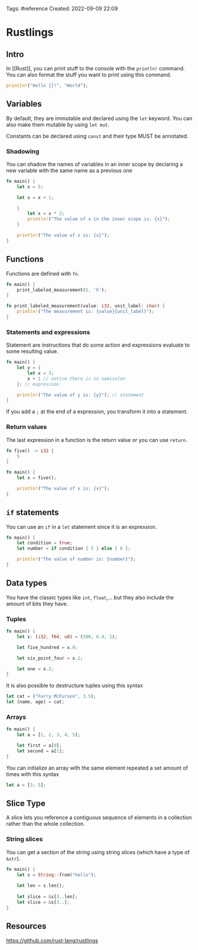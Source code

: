 Tags: #reference 
Created: 2022-09-09 22:09

# Rustlings
## Intro
In [[Rust]], you can print stuff to the console with the `println!` command. You can also format the stuff you want to print using this command.

```rust
println!("Hello {}!", "World");
```

## Variables
By default, they are immutable and declared using the `let` keyword. You can also make them mutable by using `let mut`.

Constants can be declared using `const` and their type MUST be annotated.

### Shadowing
You can shadow the names of variables in an inner scope by declaring a new variable with the same name as a previous one

```rust
fn main() {
    let x = 5;

    let x = x + 1;

    {
        let x = x * 2;
        println!("The value of x in the inner scope is: {x}");
    }

    println!("The value of x is: {x}");
}

```

## Functions
Functions are defined with `fn`.

```rust
fn main() {
    print_labeled_measurement(5, 'h');
}

fn print_labeled_measurement(value: i32, unit_label: char) {
    println!("The measurement is: {value}{unit_label}");
}
```

### Statements and expressions
Statement are instructions that do some action and expressions evaluate to some resulting value.

```rust
fn main() {
    let y = {
        let x = 3;
        x + 1 // notice there is no semicolon
    }; // expression

    println!("The value of y is: {y}"); // statement
}
```

If you add a `;` at the end of a expression, you transform it into a statement.

### Return values
The last expression in a function is the return value or you can use `return`.

```rust
fn five() -> i32 {
    5
}

fn main() {
    let x = five();

    println!("The value of x is: {x}");
}

```

## `if` statements
You can use an `if` in a `let` statement since it is an expression.

```rust
fn main() {
    let condition = true;
    let number = if condition { 5 } else { 6 };

    println!("The value of number is: {number}");
}
```

## Data types
You have the classic types like `int`, `float`,... but they also include the amount of bits they have.

### Tuples
```rust
fn main() {
    let x: (i32, f64, u8) = (500, 6.4, 1);

    let five_hundred = x.0;

    let six_point_four = x.1;

    let one = x.2;
}
```

It is also possible to destructure tuples using this syntax

```rust
let cat = ("Furry McFurson", 3.5);
let (name, age) = cat;
```

### Arrays
```rust
fn main() {
    let a = [1, 2, 3, 4, 5];

    let first = a[0];
    let second = a[1];
}
```

You can initialize an array with the same element repeated a set amount of times with this syntax

```rust
let a = [3; 5];
```

## Slice Type
A slice lets you reference a contiguous sequence of elements in a collection rather than the whole collection.

### String slices
You can get a section of the string using string slices (which have a type of `&str`).

```rust
fn main() {
	let s = String::from("hello");
	
	let len = s.len();
	
	let slice = &s[3..len];
	let slice = &s[3..];
}
```



## Resources
https://github.com/rust-lang/rustlings
